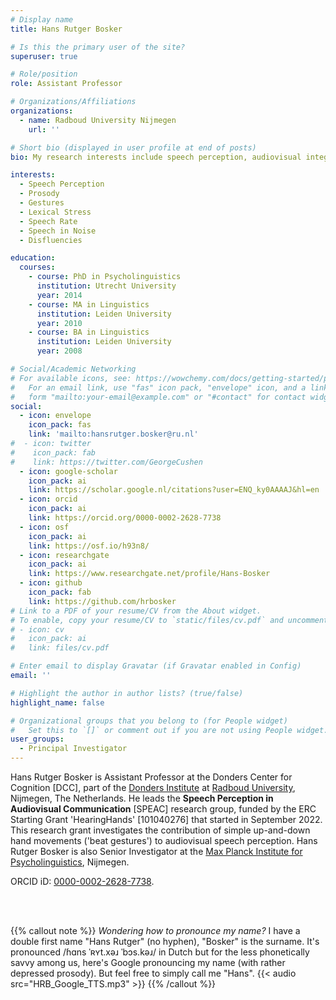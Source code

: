 ```yaml
---
# Display name
title: Hans Rutger Bosker

# Is this the primary user of the site?
superuser: true

# Role/position
role: Assistant Professor

# Organizations/Affiliations
organizations:
  - name: Radboud University Nijmegen
    url: ''

# Short bio (displayed in user profile at end of posts)
bio: My research interests include speech perception, audiovisual integration, and prosody.

interests:
  - Speech Perception
  - Prosody
  - Gestures
  - Lexical Stress
  - Speech Rate
  - Speech in Noise
  - Disfluencies

education:
  courses:
    - course: PhD in Psycholinguistics
      institution: Utrecht University
      year: 2014
    - course: MA in Linguistics
      institution: Leiden University
      year: 2010
    - course: BA in Linguistics
      institution: Leiden University
      year: 2008

# Social/Academic Networking
# For available icons, see: https://wowchemy.com/docs/getting-started/page-builder/#icons
#   For an email link, use "fas" icon pack, "envelope" icon, and a link in the
#   form "mailto:your-email@example.com" or "#contact" for contact widget.
social:
  - icon: envelope
    icon_pack: fas
    link: 'mailto:hansrutger.bosker@ru.nl'
#  - icon: twitter
#    icon_pack: fab
#    link: https://twitter.com/GeorgeCushen
  - icon: google-scholar
    icon_pack: ai
    link: https://scholar.google.nl/citations?user=ENQ_ky0AAAAJ&hl=en
  - icon: orcid
    icon_pack: ai
    link: https://orcid.org/0000-0002-2628-7738
  - icon: osf
    icon_pack: ai
    link: https://osf.io/h93n8/
  - icon: researchgate
    icon_pack: ai
    link: https://www.researchgate.net/profile/Hans-Bosker
  - icon: github
    icon_pack: fab
    link: https://github.com/hrbosker
# Link to a PDF of your resume/CV from the About widget.
# To enable, copy your resume/CV to `static/files/cv.pdf` and uncomment the lines below.
# - icon: cv
#   icon_pack: ai
#   link: files/cv.pdf

# Enter email to display Gravatar (if Gravatar enabled in Config)
email: ''

# Highlight the author in author lists? (true/false)
highlight_name: false

# Organizational groups that you belong to (for People widget)
#   Set this to `[]` or comment out if you are not using People widget.
user_groups:
  - Principal Investigator
---
```


Hans Rutger Bosker is Assistant Professor at the Donders Center for Cognition [DCC], part of the [Donders Institute](https://www.ru.nl/donders/) at [Radboud University](https://www.ru.nl), Nijmegen, The Netherlands. He leads the **Speech Perception in Audiovisual Communication** [SPEAC] research group, funded by the ERC Starting Grant 'HearingHands' [101040276] that started in September 2022. This research grant investigates the contribution of simple up-and-down hand movements ('beat gestures') to audiovisual speech perception. Hans Rutger Bosker is also Senior Investigator at the [Max Planck Institute for Psycholinguistics](https://www.mpi.nl), Nijmegen.

ORCID iD: [0000-0002-2628-7738](https://orcid.org/0000-0002-2628-7738).

<br />
<br />

{{% callout note %}}
*Wondering how to pronounce my name?* I have a double first name "Hans Rutger" (no hyphen), "Bosker" is the surname. It's pronounced /ɦɑns ˈʀʏt.xəɹ ˈbɔs.kəɹ/ in Dutch but for the less phonetically savvy among us, here's Google pronouncing my name (with rather depressed prosody). But feel free to simply call me "Hans".
{{< audio src="HRB_Google_TTS.mp3" >}}
{{% /callout %}}

